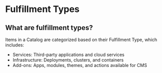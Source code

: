 # Fulfillment Types

## What are fulfillment types? 

Items in a Catalog are categorized based on their Fulfillment Type, which includes:

- Services: Third-party applications and cloud services  
- Infrastructure: Deployments, clusters, and containers
- Add-ons: Apps, modules, themes, and actions available for CMS


